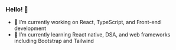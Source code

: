 ### Hello! 👋

- 🔭 I’m currently working on React, TypeScript, and Front-end development
- 🌱 I’m currently learning React native, DSA, and web frameworks including Bootstrap and Tailwind
<!--
**mstevenreyes/mstevenreyes** is a ✨ _special_ ✨ repository because its `README.md` (this file) appears on your GitHub profile.
